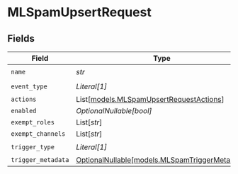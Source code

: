 # MLSpamUpsertRequest


## Fields

| Field                                                                                | Type                                                                                 | Required                                                                             | Description                                                                          |
| ------------------------------------------------------------------------------------ | ------------------------------------------------------------------------------------ | ------------------------------------------------------------------------------------ | ------------------------------------------------------------------------------------ |
| `name`                                                                               | *str*                                                                                | :heavy_check_mark:                                                                   | N/A                                                                                  |
| `event_type`                                                                         | *Literal[1]*                                                                         | :heavy_check_mark:                                                                   | N/A                                                                                  |
| `actions`                                                                            | List[[models.MLSpamUpsertRequestActions](../models/mlspamupsertrequestactions.md)]   | :heavy_minus_sign:                                                                   | N/A                                                                                  |
| `enabled`                                                                            | *OptionalNullable[bool]*                                                             | :heavy_minus_sign:                                                                   | N/A                                                                                  |
| `exempt_roles`                                                                       | List[*str*]                                                                          | :heavy_minus_sign:                                                                   | N/A                                                                                  |
| `exempt_channels`                                                                    | List[*str*]                                                                          | :heavy_minus_sign:                                                                   | N/A                                                                                  |
| `trigger_type`                                                                       | *Literal[1]*                                                                         | :heavy_check_mark:                                                                   | N/A                                                                                  |
| `trigger_metadata`                                                                   | [OptionalNullable[models.MLSpamTriggerMetadata]](../models/mlspamtriggermetadata.md) | :heavy_minus_sign:                                                                   | N/A                                                                                  |